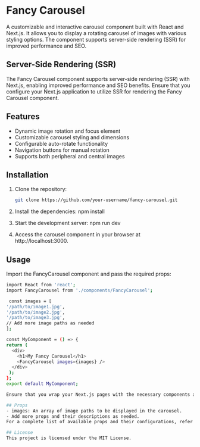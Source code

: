 # Fancy Carousel

A customizable and interactive carousel component built with React and Next.js. It allows you to display a rotating carousel of images with various styling options. The component supports server-side rendering (SSR) for improved performance and SEO.

## Server-Side Rendering (SSR)

The Fancy Carousel component supports server-side rendering (SSR) with Next.js, enabling improved performance and SEO benefits. Ensure that you configure your Next.js application to utilize SSR for rendering the Fancy Carousel component.

## Features

- Dynamic image rotation and focus element
- Customizable carousel styling and dimensions
- Configurable auto-rotate functionality
- Navigation buttons for manual rotation
- Supports both peripheral and central images

## Installation

1. Clone the repository:

   ```bash
   git clone https://github.com/your-username/fancy-carousel.git
2. Install the dependencies:
   npm install

3. Start the development server:
    npm run dev

4. Access the carousel component in your browser at http://localhost:3000.

## Usage
Import the FancyCarousel component and pass the required props:

  ```bash 
import React from 'react';
import FancyCarousel from './components/FancyCarousel';

   const images = [
  '/path/to/image1.jpg',
  '/path/to/image2.jpg',
  '/path/to/image3.jpg',
  // Add more image paths as needed
 ];

 const MyComponent = () => {
  return (
    <div>
      <h1>My Fancy Carousel</h1>
      <FancyCarousel images={images} />
    </div>
   );
 };
 export default MyComponent;
 
Ensure that you wrap your Next.js pages with the necessary components and configure the appropriate data fetching methods.

## Props
- images: An array of image paths to be displayed in the carousel.
- Add more props and their descriptions as needed.
For a complete list of available props and their configurations, refer to the component code.

## License
This project is licensed under the MIT License.

